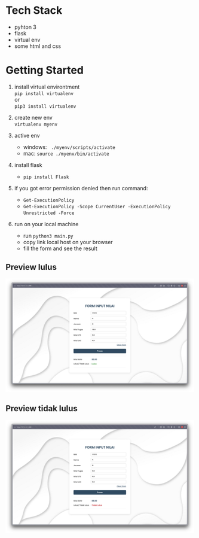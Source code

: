 # Tech Stack
- pyhton 3
- flask
- virtual env
- some html and css


# Getting Started
1. install virtual environtment <br>
    `pip install virtualenv`<br>
    or<br>
    `pip3 install virtualenv`

2. create new env <br>
    `virtualenv myenv`

3. active env
    - windows: ` ./myenv/scripts/activate`
    - mac: `source ./myenv/bin/activate`

4. install flask
    - `pip install Flask`

5. if you got error permission denied then run command:
    - `Get-ExecutionPolicy`
    - `Get-ExecutionPolicy -Scope CurrentUser -ExecutionPolicy Unrestricted -Force`

6. run on your local machine
    - run `python3 main.py`
    - copy link local host on your browser
    - fill the form and see the result


## Preview lulus
![Overview keterangan](static/img/preview-lulus.png)

## Preview tidak lulus
![Overview keterangan](static/img/preview-tidak-lulus.png)
